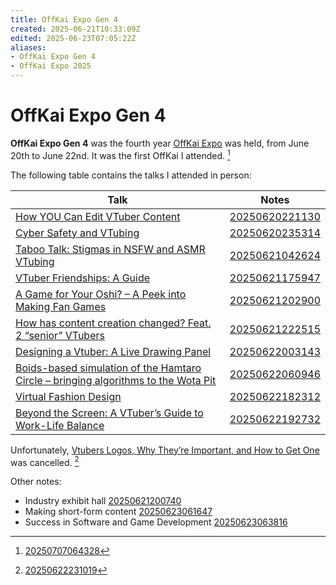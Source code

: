 ```yaml
---
title: OffKai Expo Gen 4
created: 2025-06-21T10:33:09Z
edited: 2025-06-23T07:05:22Z
aliases:
- OffKai Expo Gen 4
- OffKai Expo 2025
---
```


# OffKai Expo Gen 4

**OffKai Expo Gen 4** was the fourth year [OffKai Expo](offkai-expo.md) was held, from June 20th to June 22nd. It was the first OffKai I attended. [^2]

The following table contains the talks I attended in person:

| Talk | Notes |
|---|---|
| [How YOU Can Edit VTuber Content](https://www.offkaiexpo.com/event/how-you-can-edit-vtuber-content/) | [20250620221130](../entries/20250620221130.md) |
| [Cyber Safety and VTubing](https://www.offkaiexpo.com/event/cyber-safety-and-vtubing/) | [20250620235314](../entries/20250620235314.md) |
| [Taboo Talk: Stigmas in NSFW and ASMR VTubing](https://www.offkaiexpo.com/event/taboo-talk-stigmas-in-nsfw-and-asmr-vtubing/) | [20250621042624](../entries/20250621042624.md) |
| [VTuber Friendships: A Guide](https://www.offkaiexpo.com/event/vtuber-friendships-a-guide/) | [20250621175947](../entries/20250621175947.md) |
| [A Game for Your Oshi? – A Peek into Making Fan Games](https://www.offkaiexpo.com/event/a-game-for-your-oshi-a-peek-into-making-fan-games/) | [20250621202900](../entries/20250621202900.md) |
| [How has content creation changed? Feat. 2 “senior” VTubers](https://www.offkaiexpo.com/event/how-has-content-creation-changed/) | [20250621222515](../entries/20250621222515.md)
| [Designing a Vtuber: A Live Drawing Panel](https://www.offkaiexpo.com/event/designing-a-vtuber-a-live-drawing-panel/) | [20250622003143](../entries/20250622003143.md) |
| [Boids-based simulation of the Hamtaro Circle – bringing algorithms to the Wota Pit](https://www.offkaiexpo.com/event/boids-based-simulation-of-the-hamtaro-circle-bringing-algorithms-to-the-wota-pit/) | [20250622060946](../entries/20250622060946.md)
| [Virtual Fashion Design](https://www.offkaiexpo.com/event/virtual-fashion-design/) | [20250622182312](../entries/20250622182312.md) |
| [Beyond the Screen: A VTuber’s Guide to Work-Life Balance](https://www.offkaiexpo.com/event/beyond-the-screen-a-vtubers-guide-to-work-life-balance/) | [20250622192732](../entries/20250622192732.md) |

Unfortunately, [Vtubers Logos, Why They’re Important, and How to Get One](https://www.offkaiexpo.com/event/vtubers-logos-why-theyre-important-and-how-to-get-one/) was cancelled. [^1]

Other notes:
- Industry exhibit hall [20250621200740](../entries/20250621200740.md)
- Making short-form content [20250623061647](../entries/20250623061647.md)
- Success in Software and Game Development [20250623063816](../entries/20250623063816.md)

[^1]: [20250622231019](../entries/20250622231019.md)
[^2]: [20250707064328](../entries/20250707064328.md)
